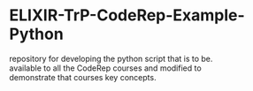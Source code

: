 # ELIXIR-TrP-CodeRep-Example-Python
repository for developing the python script that is to be.  
available to all the CodeRep courses and modified to   
demonstrate that courses key concepts.    
